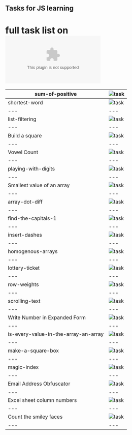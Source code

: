 ## Tasks for JS learning
# full task list on ![sinyakov.com](sinyakov.com)

|sum-of-positive                      |![task](https://www.codewars.com/kata/sum-of-positive)   |
|---|---|
|shortest-word                        |![task](https://www.codewars.com/kata/shortest-word)   |
|---|---|
|list-filtering                       |![task](https://www.codewars.com/kata/list-filtering)|
|---|---|
|Build a square                       |![task]()|
|---|---|
|Vowel Count                          |![task]()|
|---|---|
|playing-with-digits                  |![task]()|
|---|---|
|Smallest value of an array           |![task]()|
|---|---|
|array-dot-diff                       |![task]()|
|---|---|
|find-the-capitals-1                  |![task]()|
|---|---|
|insert-dashes                        |![task]()|
|---|---|
|homogenous-arrays                    |![task]()|
|---|---|
|lottery-ticket                       |![task]()|
|---|---|
|row-weights                          |![task]()|
|---|---|
|scrolling-text                       |![task]()|
|---|---|
|Write Number in Expanded Form        |![task]()|
|---|---|
|is-every-value-in-the-array-an-array |![task]()|
|---|---|
|make-a-square-box                    |![task]()|
|---|---|
|magic-index                          |![task]()|
|---|---|
|Email Address Obfuscator             |![task]()|
|---|---|
|Excel sheet column numbers           |![task]()|
|---|---|
|Count the smiley faces               |![task]()|
|---|---|